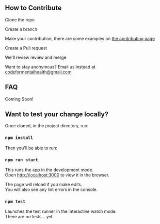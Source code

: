 ## How to Contribute

Clone the repo 

Create a branch 

Make your contribution, there are some examples on <a href="https://www.codeformentalhealth.com/#/contribute">the contributing page</a>

Create a Pull request 

We'll review review and merge

Want to stay anonymous? Email us instead at <a href="mailto:codeformentalhealth@gmail.com">codeformentalhealth@gmail.com</a>

## FAQ

Coming Soon!

## Want to test your change locally?

Once cloned, in the project directory, run:

### `npm install`

Then you'll be able to run:

### `npm run start`

This runs the app in the development mode.<br />
Open [http://localhost:3000](http://localhost:3000) to view it in the browser.

The page will reload if you make edits.<br />
You will also see any lint errors in the console.

### `npm test`

Launches the test runner in the interactive watch mode.<br />
There are no tests... yet.